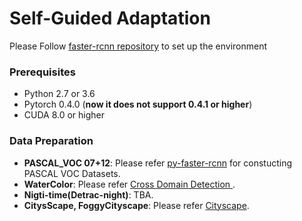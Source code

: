 # Self-Guided Adaptation

Please Follow [faster-rcnn repository](https://github.com/jwyang/faster-rcnn.pytorch) to set up the environment

### Prerequisites

* Python 2.7 or 3.6
* Pytorch 0.4.0 (**now it does not support 0.4.1 or higher**)
* CUDA 8.0 or higher

### Data Preparation

* **PASCAL_VOC 07+12**: Please refer [py-faster-rcnn](https://github.com/rbgirshick/py-faster-rcnn#beyond-the-demo-installation-for-training-and-testing-models) for constucting PASCAL VOC Datasets.
* **WaterColor**: Please refer [Cross Domain Detection ](https://github.com/naoto0804/cross-domain-detection/tree/master/datasets). 
* **Nigti-time(Detrac-night)**: TBA.
* **CitysScape, FoggyCityscape**: Please refer [Cityscape](https://www.cityscapes-dataset.com/).

